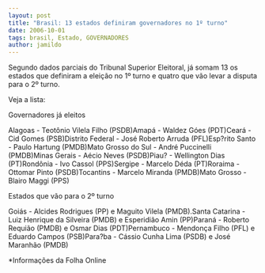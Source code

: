 ```yaml
---
layout: post
title: "Brasil: 13 estados definiram governadores no 1º turno"
date: 2006-10-01
tags: brasil, Estado, GOVERNADORES
author: jamildo
---
```

Segundo dados parciais do Tribunal Superior Eleitoral, j&aacute; somam 13 os estados que definiram a elei&ccedil;&atilde;o no 1&ordm; turno e quatro que v&atilde;o levar a disputa para o 2&ordm; turno.

Veja a lista:

Governadores j&aacute; eleitos

Alagoas - Teot&ocirc;nio Vilela Filho (PSDB)Amap&aacute; - Waldez G&oacute;es (PDT)Cear&aacute; - Cid Gomes (PSB)Distrito Federal - Jos&eacute; Roberto Arruda (PFL)Esp?rito Santo - Paulo Hartung (PMDB)Mato Grosso do Sul - Andr&eacute; Puccinelli (PMDB)Minas Gerais - A&eacute;cio Neves (PSDB)Piau? - Wellington Dias (PT)Rond&ocirc;nia - Ivo Cassol (PPS)Sergipe - Marcelo D&eacute;da (PT)Roraima - Ottomar Pinto (PSDB)Tocantins - Marcelo Miranda (PMDB)Mato Grosso - Blairo Maggi (PPS)

Estados que v&atilde;o para o 2&ordm; turno

Goi&aacute;s - Alcides Rodrigues (PP) e Maguito Vilela (PMDB).Santa Catarina - Luiz Henrique da Silveira (PMDB) e Esperidi&atilde;o Amin (PP)Paran&aacute; - Roberto Requi&atilde;o (PMDB) e Osmar Dias (PDT)Pernambuco - Mendon&ccedil;a Filho (PFL) e Eduardo Campos (PSB)Para?ba - C&aacute;ssio Cunha Lima (PSDB) e Jos&eacute; Maranh&atilde;o (PMDB)

*Informa&ccedil;&otilde;es da Folha Online
